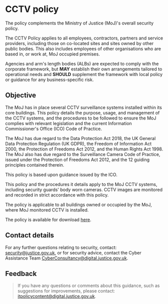 # CCTV policy

The policy complements the Ministry of Justice \(MoJ\)'s overall security policy.

The CCTV Policy applies to all employees, contractors, partners and service providers, including those on co-located sites and sites owned by other public bodies. This also includes employees of other organisations who are based in, or work at, MoJ occupied premises.

Agencies and arm's length bodies \(ALBs\) are expected to comply with the corporate framework, but **MAY** establish their own arrangements tailored to operational needs and **SHOULD** supplement the framework with local policy or guidance for any business-specific risk.

## Objective

The MoJ has in place several CCTV surveillance systems installed within its core buildings. This policy details the purpose, usage, and management of the CCTV systems, and the procedures to be followed to ensure the MoJ complies with relevant legislation and the current Information Commissioner's Office \(ICO\) Code of Practice.

The MoJ has due regard to the Data Protection Act 2018, the UK General Data Protection Regulation \(UK GDPR\), the Freedom of Information Act 2000, the Protection of Freedoms Act 2012, and the Human Rights Act 1998. The MoJ also has due regard to the Surveillance Camera Code of Practice, issued under the Protection of Freedoms Act 2012, and the 12 guiding principles contained therein.

This policy is based upon guidance issued by the ICO.

This policy and the procedures it details apply to the MoJ CCTV systems, including security guards' body worn cameras. CCTV images are monitored and recorded in strict accordance with this policy.

The policy is applicable to all buildings owned or occupied by the MoJ, where MoJ monitored CCTV is installed.

The policy is available for download [here](/gs/MoJ_CCTV_Policy.docx).

## Contact details

For any further questions relating to security, contact: [security@justice.gov.uk](mailto:security@justice.gov.uk), or for security advice, contact the Cyber Assistance Team [CyberConsultancy@digital.justice.gov.uk](mailto:CyberConsultancy@digital.justice.gov.uk).

## Feedback

> If you have any questions or comments about this guidance, such as suggestions for improvements, please contact: [itpolicycontent@digital.justice.gov.uk](mailto:itpolicycontent@digital.justice.gov.uk).

